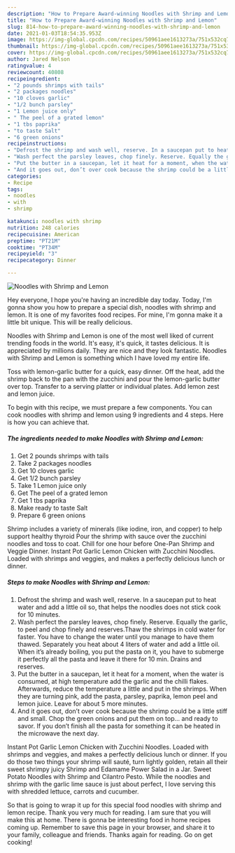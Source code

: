 ```yaml
---
description: "How to Prepare Award-winning Noodles with Shrimp and Lemon"
title: "How to Prepare Award-winning Noodles with Shrimp and Lemon"
slug: 814-how-to-prepare-award-winning-noodles-with-shrimp-and-lemon
date: 2021-01-03T18:54:35.953Z
image: https://img-global.cpcdn.com/recipes/50961aee1613273a/751x532cq70/noodles-with-shrimp-and-lemon-recipe-main-photo.jpg
thumbnail: https://img-global.cpcdn.com/recipes/50961aee1613273a/751x532cq70/noodles-with-shrimp-and-lemon-recipe-main-photo.jpg
cover: https://img-global.cpcdn.com/recipes/50961aee1613273a/751x532cq70/noodles-with-shrimp-and-lemon-recipe-main-photo.jpg
author: Jared Nelson
ratingvalue: 4
reviewcount: 40808
recipeingredient:
- "2 pounds shrimps with tails"
- "2 packages noodles"
- "10 cloves garlic"
- "1/2 bunch parsley"
- "1 Lemon juice only"
- " The peel of a grated lemon"
- "1 tbs paprika"
- "to taste Salt"
- "6 green onions"
recipeinstructions:
- "Defrost the shrimp and wash well, reserve. In a saucepan put to heat water and add a little oil so, that helps the noodles does not stick cook for 10 minutes."
- "Wash perfect the parsley leaves, chop finely. Reserve. Equally the garlic, to peel and chop finely and reserves.Thaw the shrimps in cold water for faster. You have to change the water until you manage to have them thawed. Separately you heat about 4 liters of water and add a little oil. When it’s already boiling, you put the pasta on it, you have to submerge it perfectly all the pasta and leave it there for 10 min. Drains and reserves."
- "Put the butter in a saucepan, let it heat for a moment, when the water is consumed, at high temperature add the garlic and the chilli flakes. Afterwards, reduce the temperature a little and put in the shrimps. When they are turning pink, add the pasta, parsley, paprika, lemon peel and lemon juice. Leave for about 5 more minutes."
- "And it goes out, don’t over cook because the shrimp could be a little stiff and small. Chop the green onions and put them on top... and ready to savor. If you don’t finish all the pasta for something it can be heated in the microwave the next day."
categories:
- Recipe
tags:
- noodles
- with
- shrimp

katakunci: noodles with shrimp 
nutrition: 248 calories
recipecuisine: American
preptime: "PT21M"
cooktime: "PT34M"
recipeyield: "3"
recipecategory: Dinner

---
```



![Noodles with Shrimp and Lemon](https://img-global.cpcdn.com/recipes/50961aee1613273a/751x532cq70/noodles-with-shrimp-and-lemon-recipe-main-photo.jpg)

Hey everyone, I hope you're having an incredible day today. Today, I'm gonna show you how to prepare a special dish, noodles with shrimp and lemon. It is one of my favorites food recipes. For mine, I'm gonna make it a little bit unique. This will be really delicious.

Noodles with Shrimp and Lemon is one of the most well liked of current trending foods in the world. It's easy, it's quick, it tastes delicious. It is appreciated by millions daily. They are nice and they look fantastic. Noodles with Shrimp and Lemon is something which I have loved my entire life.

Toss with lemon-garlic butter for a quick, easy dinner. Off the heat, add the shrimp back to the pan with the zucchini and pour the lemon-garlic butter over top. Transfer to a serving platter or individual plates. Add lemon zest and lemon juice.


To begin with this recipe, we must prepare a few components. You can cook noodles with shrimp and lemon using 9 ingredients and 4 steps. Here is how you can achieve that.

<!--inarticleads1-->

##### The ingredients needed to make Noodles with Shrimp and Lemon:

1. Get 2 pounds shrimps with tails
1. Take 2 packages noodles
1. Get 10 cloves garlic
1. Get 1/2 bunch parsley
1. Take 1 Lemon juice only
1. Get  The peel of a grated lemon
1. Get 1 tbs paprika
1. Make ready to taste Salt
1. Prepare 6 green onions


Shrimp includes a variety of minerals (like iodine, iron, and copper) to help support healthy thyroid Pour the shrimp with sauce over the zucchini noodles and toss to coat. Chill for one hour before One-Pan Shrimp and Veggie Dinner. Instant Pot Garlic Lemon Chicken with Zucchini Noodles. Loaded with shrimps and veggies, and makes a perfectly delicious lunch or dinner. 

<!--inarticleads2-->

##### Steps to make Noodles with Shrimp and Lemon:

1. Defrost the shrimp and wash well, reserve. In a saucepan put to heat water and add a little oil so, that helps the noodles does not stick cook for 10 minutes.
1. Wash perfect the parsley leaves, chop finely. Reserve. Equally the garlic, to peel and chop finely and reserves.Thaw the shrimps in cold water for faster. You have to change the water until you manage to have them thawed. Separately you heat about 4 liters of water and add a little oil. When it’s already boiling, you put the pasta on it, you have to submerge it perfectly all the pasta and leave it there for 10 min. Drains and reserves.
1. Put the butter in a saucepan, let it heat for a moment, when the water is consumed, at high temperature add the garlic and the chilli flakes. Afterwards, reduce the temperature a little and put in the shrimps. When they are turning pink, add the pasta, parsley, paprika, lemon peel and lemon juice. Leave for about 5 more minutes.
1. And it goes out, don’t over cook because the shrimp could be a little stiff and small. Chop the green onions and put them on top... and ready to savor. If you don’t finish all the pasta for something it can be heated in the microwave the next day.


Instant Pot Garlic Lemon Chicken with Zucchini Noodles. Loaded with shrimps and veggies, and makes a perfectly delicious lunch or dinner. If you do those two things your shrimp will sauté, turn lightly golden, retain all their sweet shrimpy juicy Shrimp and Edamame Power Salad in a Jar. Sweet Potato Noodles with Shrimp and Cilantro Pesto. While the noodles and shrimp with the garlic lime sauce is just about perfect, I love serving this with shredded lettuce, carrots and cucumber. 

So that is going to wrap it up for this special food noodles with shrimp and lemon recipe. Thank you very much for reading. I am sure that you will make this at home. There is gonna be interesting food in home recipes coming up. Remember to save this page in your browser, and share it to your family, colleague and friends. Thanks again for reading. Go on get cooking!

